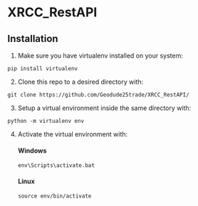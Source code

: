 # XRCC_RestAPI
## Installation
1. Make sure you have virtualenv installed on your system:

  `pip install virtualenv`
        
2. Clone this repo to a desired directory with:

  `git clone https://github.com/Geodude25trade/XRCC_RestAPI/`
      
3. Setup a virtual environment inside the same directory with:

  `python -m virtualenv env`
      
4. Activate the virtual environment with:
    #### __Windows__
      `env\Scripts\activate.bat`
    #### __Linux__
      `source env/bin/activate`
